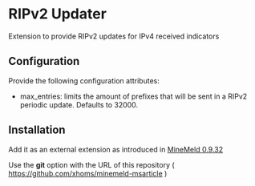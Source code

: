 # RIPv2 Updater
Extension to provide RIPv2 updates for IPv4 received indicators

## Configuration
Provide the following configuration attributes:

- max_entries: limits the amount of prefixes that will be sent in a RIPv2 periodic update. Defaults to 32000.
  
## Installation

Add it as an external extension as introduced in [MineMeld 0.9.32](https://live.paloaltonetworks.com/t5/MineMeld-Discussions/What-s-new-in-MineMeld-0-9-32/td-p/141261 "What's new in MineMeld 0.9.32")

Use the **git** option with the URL of this repository ( https://github.com/xhoms/minemeld-msarticle )